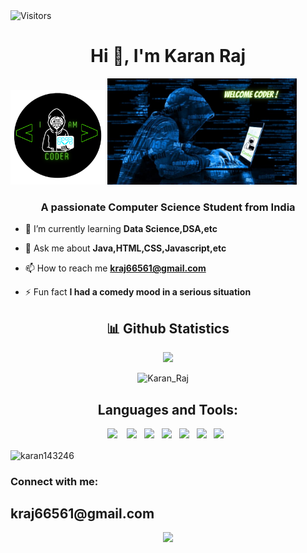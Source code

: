 <img alt = "Visitors"  src = "https://komarev.com/ghpvc/?username=Karan143246"/>
<h1 align="center">Hi 👋, I'm Karan Raj</h1>
<div id="image">
<img src="Karan's Logo.png"  height="60%" width="30%">
<img src="BG.png"   height="60%" width="60%">
</div>
<h3 align="center">A passionate Computer Science Student from India</h3>

- 🌱 I’m currently learning **Data Science,DSA,etc**

- 💬 Ask me about **Java,HTML,CSS,Javascript,etc**

- 📫 How to reach me **kraj66561@gmail.com**

- ⚡ Fun fact **I had a comedy mood in a serious situation**

<h2 align="center">📊 Github Statistics </h2>

</p><p align="center">
<img width="48%" src="https://github-readme-streak-stats.herokuapp.com/?user=Karan143246&theme=material-palenight" /></p>

</p><p align="center"> <img src="https://github-readme-stats.vercel.app/api?username=Karan143246&layout=compact&hide=html&theme=jolly" alt="Karan_Raj" />&nbsp;&nbsp;&nbsp;&nbsp; </p>


<h2 align="center">Languages and Tools:</h2>
<p align="center">
  <img src="https://img.shields.io/badge/HTML5-E34F26?style=for-the-badge&logo=html5&logoColor=white" />&nbsp;&nbsp;&nbsp;
  <img src="https://img.shields.io/badge/CSS3-1572B6?style=for-the-badge&logo=css3&logoColor=white" />&nbsp;&nbsp; 
  <img src="https://img.shields.io/badge/JavaScript-323330?style=for-the-badge&logo=javascript&logoColor=F7DF1E" />&nbsp;&nbsp;
  <img src="https://img.shields.io/badge/Java-ED8B00?style=for-the-badge&logo=java&logoColor=white" />&nbsp;&nbsp
  <img src="https://img.shields.io/badge/Git-F05032?style=for-the-badge&logo=git&logoColor=white" />&nbsp;&nbsp;
  <img src="https://img.shields.io/badge/GitHub-100000?style=for-the-badge&logo=github&logoColor=white" />&nbsp;&nbsp;
  <img src="https://img.shields.io/badge/Canva-%2300C4CC.svg?&style=for-the-badge&logo=Canva&logoColor=white" />&nbsp;&nbsp;
</p>

<p><img align="center" src="https://github-readme-stats.vercel.app/api/top-langs?username=karan143246&show_icons=true&locale=en&layout=compact" alt="karan143246" /></p>

<h3 align="left">Connect with me:</h3>
<h2>kraj66561@gmail.com</h2>
<p align="left">
</p>

<p align="center">
   <img src="https://img.shields.io/badge/ Thank_You_For_Spending_a_Moment_On_My_Profile,_Happy_Coding,_All_The_Very_Best ! -black?style=for-the-badge"/>
</p>
